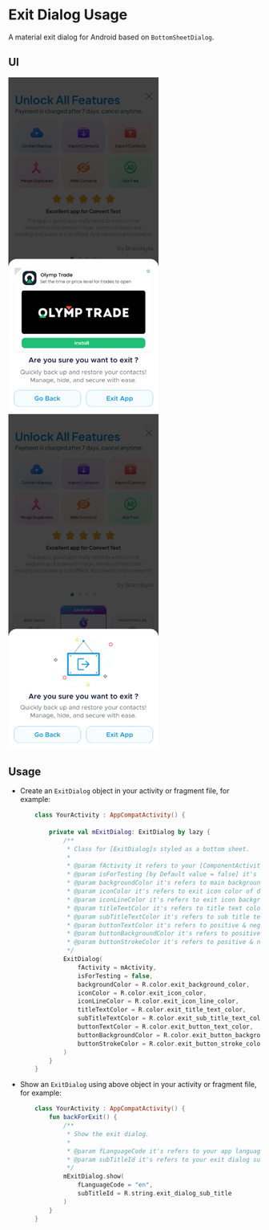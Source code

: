 # Exit Dialog Usage

A material exit dialog for Android based on `BottomSheetDialog`.

## UI

<img src="https://github.com/vickypathak123/AndroidAdsHelper/blob/main/screenshots/exit_dialog_with_ad.jpg" height="auto" width="300" alt="Exit Dialog With Native Ad"/>    <img src="https://github.com/vickypathak123/AndroidAdsHelper/blob/main/screenshots/exit_dialog_without_ad.jpg" height="auto" width="300" alt="Exit Dialog With Exit Icon"/>

## Usage

- Create an `ExitDialog` object in your activity or fragment file, for example:

    ```kotlin
        class YourActivity : AppCompatActivity() {
        
            private val mExitDialog: ExitDialog by lazy {
                /**
                 * Class for [ExitDialog]s styled as a bottom sheet.
                 *
                 * @param fActivity it refers to your [ComponentActivity] context.
                 * @param isForTesting [by Default value = false] it's refers to UI change like test exit Ad's & exit Icon.
                 * @param backgroundColor it's refers to main background color of dialog.
                 * @param iconColor it's refers to exit icon color of dialog.
                 * @param iconLineColor it's refers to exit icon background line color of dialog.
                 * @param titleTextColor it's refers to title text color of dialog.
                 * @param subTitleTextColor it's refers to sub title text color of dialog.
                 * @param buttonTextColor it's refers to positive & negative button text color of dialog.
                 * @param buttonBackgroundColor it's refers to positive & negative button background color of dialog.
                 * @param buttonStrokeColor it's refers to positive & negative button background stroke color of dialog.
                 */
                ExitDialog(
                    fActivity = mActivity,
                    isForTesting = false,
                    backgroundColor = R.color.exit_background_color,
                    iconColor = R.color.exit_icon_color,
                    iconLineColor = R.color.exit_icon_line_color,
                    titleTextColor = R.color.exit_title_text_color,
                    subTitleTextColor = R.color.exit_sub_title_text_color,
                    buttonTextColor = R.color.exit_button_text_color,
                    buttonBackgroundColor = R.color.exit_button_background_color,
                    buttonStrokeColor = R.color.exit_button_stroke_color
                )
            }
        }
    ```

- Show an `ExitDialog` using above object in your activity or fragment file, for example:

    ```kotlin
        class YourActivity : AppCompatActivity() {
            fun backForExit() {
                /**
                 * Show the exit dialog.
                 *
                 * @param fLanguageCode it's refers to your app language code.
                 * @param subTitleId it's refers to your exit dialog sub title string resources id.
                 */
                mExitDialog.show(
                    fLanguageCode = "en",
                    subTitleId = R.string.exit_dialog_sub_title
                )
            }
        }
    ```